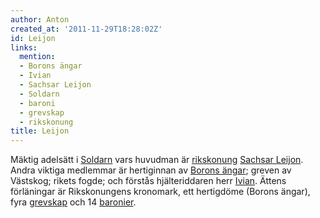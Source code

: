 ```yaml
---
author: Anton
created_at: '2011-11-29T18:28:02Z'
id: Leijon
links:
  mention:
  - Borons ängar
  - Ivian
  - Sachsar Leijon
  - Soldarn
  - baroni
  - grevskap
  - rikskonung
title: Leijon
---
```


Mäktig adelsätt i [Soldarn] vars huvudman är [rikskonung][] [Sachsar Leijon]. Andra viktiga
medlemmar är hertiginnan av [Borons ängar]; greven av Västskog; rikets fogde; och förstås
hjälteriddaren herr [Ivian]. Ättens förläningar är Rikskonungens kronomark, ett hertigdöme (Borons
ängar), fyra [grevskap] och 14 [baronier].

  [Soldarn]: Soldarn
  [rikskonung]: rikskonung
  [Sachsar Leijon]: Sachsar_Leijon
  [Borons ängar]: Borons_ängar
  [Ivian]: Ivian
  [grevskap]: grevskap
  [baronier]: baroni
